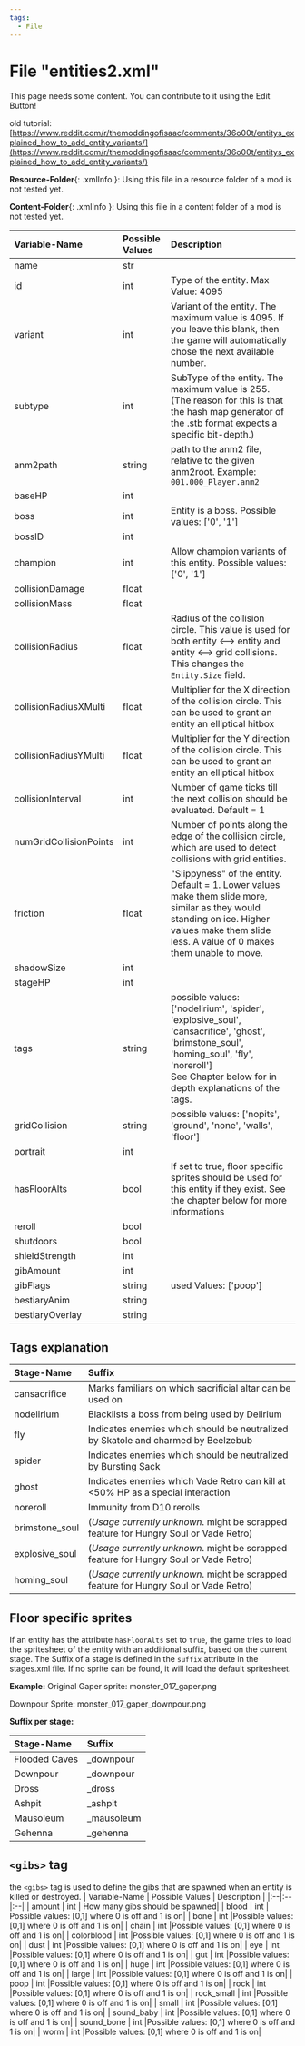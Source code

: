 ```yaml
---
tags:
  - File
---
```

# File "entities2.xml"

This page needs some content. You can contribute to it using the Edit Button!

old tutorial: [https://www.reddit.com/r/themoddingofisaac/comments/36o00t/entitys_explained_how_to_add_entity_variants/](https://www.reddit.com/r/themoddingofisaac/comments/36o00t/entitys_explained_how_to_add_entity_variants/)

**Resource-Folder**{: .xmlInfo }: Using this file in a resource folder of a mod is not tested yet.

**Content-Folder**{: .xmlInfo }: Using this file in a content folder of a mod is not tested yet.


| Variable-Name | Possible Values | Description |
|:--|:--|:--|
| name | str ||
| id | int | Type of the entity. Max Value: 4095 |
| variant | int | Variant of the entity. The maximum value is 4095. If you leave this blank, then the game will automatically chose the next available number. |
| subtype | int | SubType of the entity. The maximum value is 255. (The reason for this is that the hash map generator of the .stb format expects a specific bit-depth.) |
| anm2path | string | path to the anm2 file, relative to the given anm2root. Example: `001.000_Player.anm2` |
| baseHP | int ||
| boss | int |Entity is a boss. Possible values: ['0', '1'] |
| bossID | int ||
| champion | int |Allow champion variants of this entity. Possible values: ['0', '1'] |
| collisionDamage | float ||
| collisionMass | float ||
| collisionRadius | float | Radius of the collision circle. This value is used for both entity <--> entity and entity <--> grid collisions. This changes the `Entity.Size` field. |
| collisionRadiusXMulti | float | Multiplier for the X direction of the collision circle. This can be used to grant an entity an elliptical hitbox |
| collisionRadiusYMulti | float | Multiplier for the Y direction of the collision circle. This can be used to grant an entity an elliptical hitbox |
| collisionInterval | int | Number of game ticks till the next collision should be evaluated. Default = 1 |
| numGridCollisionPoints | int | Number of points along the edge of the collision circle, which are used to detect collisions with grid entities. |
| friction | float | "Slippyness" of the entity. Default = 1. Lower values make them slide more, similar as they would standing on ice. Higher values make them slide less. A value of 0 makes them unable to move. |
| shadowSize | int ||
| stageHP | int ||
| tags | string | possible values: ['nodelirium', 'spider', 'explosive_soul', 'cansacrifice', 'ghost', 'brimstone_soul', 'homing_soul', 'fly', 'noreroll']<br>See Chapter below for in depth explanations of the tags. |
| gridCollision | string | possible values: ['nopits', 'ground', 'none', 'walls', 'floor'] |
| portrait | int ||
| hasFloorAlts | bool | If set to true, floor specific sprites should be used for this entity if they exist. See the chapter below for more informations |
| reroll | bool ||
| shutdoors | bool ||
| shieldStrength | int ||
| gibAmount | int ||
| gibFlags | string | used Values: ['poop'] |
| bestiaryAnim | string ||
| bestiaryOverlay | string ||

## Tags explanation

| Stage-Name | Suffix |
|:--|:--|
|cansacrifice| Marks familiars on which sacrificial altar can be used on|
|nodelirium| Blacklists a boss from being used by Delirium|
|fly|Indicates enemies which should be neutralized by Skatole and charmed by Beelzebub|
|spider|Indicates enemies which should be neutralized by Bursting Sack|
|ghost|Indicates enemies which Vade Retro can kill at <50% HP as a special interaction|
|noreroll| Immunity from D10 rerolls|
|brimstone_soul| (*Usage currently unknown*. might be scrapped feature for Hungry Soul or Vade Retro)|
|explosive_soul| (*Usage currently unknown*. might be scrapped feature for Hungry Soul or Vade Retro) |
|homing_soul| (*Usage currently unknown*. might be scrapped feature for Hungry Soul or Vade Retro) |


## Floor specific sprites
If an entity has the attribute `hasFloorAlts` set to `true`, the game tries to load the spritesheet of the entity with an additional suffix, based on the current stage. The Suffix of a stage is defined in the `suffix` attribute in the stages.xml file. If no sprite can be found, it will load the default spritesheet.

**Example:**
Original Gaper sprite: monster_017_gaper.png

Downpour Sprite: monster_017_gaper_downpour.png

**Suffix per stage:**

| Stage-Name | Suffix |
|:--|:--|
|Flooded Caves|_downpour|
|Downpour|_downpour|
|Dross|_dross|
|Ashpit|_ashpit|
|Mausoleum|_mausoleum|
|Gehenna|_gehenna|

## `<gibs>` tag
the `<gibs>` tag is used to define the gibs that are spawned when an entity is killed or destroyed.
| Variable-Name | Possible Values | Description |
|:--|:--|:--|
| amount | int | How many gibs should be spawned|
| blood | int | Possible values: [0,1] where 0 is off and 1 is on|
| bone | int |Possible values: [0,1] where 0 is off and 1 is on|
| chain | int |Possible values: [0,1] where 0 is off and 1 is on|
| colorblood | int |Possible values: [0,1] where 0 is off and 1 is on|
| dust | int |Possible values: [0,1] where 0 is off and 1 is on|
| eye | int |Possible values: [0,1] where 0 is off and 1 is on|
| gut | int |Possible values: [0,1] where 0 is off and 1 is on|
| huge | int |Possible values: [0,1] where 0 is off and 1 is on|
| large | int |Possible values: [0,1] where 0 is off and 1 is on|
| poop | int |Possible values: [0,1] where 0 is off and 1 is on|
| rock | int |Possible values: [0,1] where 0 is off and 1 is on|
| rock_small | int |Possible values: [0,1] where 0 is off and 1 is on|
| small | int |Possible values: [0,1] where 0 is off and 1 is on|
| sound_baby | int |Possible values: [0,1] where 0 is off and 1 is on|
| sound_bone | int |Possible values: [0,1] where 0 is off and 1 is on|
| worm | int |Possible values: [0,1] where 0 is off and 1 is on|